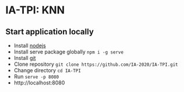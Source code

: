 # IA-TPI: KNN

## Start application locally

- Install [nodejs](https://nodejs.org/en/download/)
- Install serve package globally `npm i -g serve`
- Install [git](https://git-scm.com/downloads)
- Clone repository `git clone https://github.com/IA-2020/IA-TPI.git`
- Change directory `cd IA-TPI`
- Run `serve -p 8080`
- http://localhost:8080
